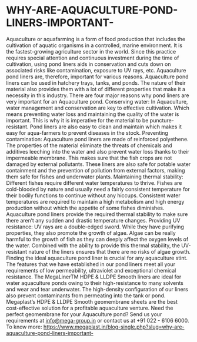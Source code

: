 # WHY-ARE-AQUACULTURE-POND-LINERS-IMPORTANT-
Aquaculture or aquafarming is a form of food production that includes the cultivation of aquatic organisms in a controlled, marine environment. It is the fastest-growing agriculture sector in the world. Since this practice requires special attention and continuous investment during the time of cultivation, using pond liners aids in conservation and cuts down on associated risks like contamination, exposure to UV rays, etc.  Aquaculture pond liners are, therefore, important for various reasons. Aquaculture pond liners can be used in hatchery trays, tanks, and ponds. The nature of their material also provides them with a lot of different properties that make it a necessity in this industry. There are four major reasons why pond liners are very important for an Aquaculture pond.  Conserving water:  In Aquaculture, water management and conservation are key to effective cultivation. Which means preventing water loss and maintaining the quality of the water is important. This is why it is imperative for the material to be puncture-resistant. Pond liners are also easy to clean and maintain which makes it easy for aqua-farmers to prevent diseases in the stock.  Preventing contamination:  Aquaculture pond liners are made of reinforced polyethene. The properties of the material eliminate the threats of chemicals and additives leeching into the water and also prevent water loss thanks to their impermeable membrane. This makes sure that the fish crops are not damaged by external pollutants. These liners are also safe for potable water containment and the prevention of pollution from external factors, making them safe for fishes and underwater plants.  Maintaining thermal stability:  Different fishes require different water temperatures to thrive. Fishes are cold-blooded by nature and usually need a fairly consistent temperature for their bodily functions to continue without any hiccups. Consistent water temperatures are required to maintain a high metabolism and high energy production without which the appetite of some fishes diminishes. Aquaculture pond liners provide the required thermal stability to make sure there aren’t any sudden and drastic temperature changes.  Providing UV resistance:  UV rays are a double-edged sword. While they have purifying properties, they also promote the growth of algae. Algae can be really harmful to the growth of fish as they can deeply affect the oxygen levels of the water. Combined with the ability to provide this thermal stability, the UV-resistant nature of the liners ensures that there are no risks of algae growth.  Finding the ideal aquaculture pond liner is crucial for any aquaculture stint. The features that we have established in our pond liners meet all your requirements of low permeability, ultraviolet and exceptional chemical resistance. The MegaLinerTM HDPE &amp; LLDPE Smooth liners are ideal for water aquaculture ponds owing to their high-resistance to many solvents and wear and tear underwater. The high-density configuration of our liners also prevent contaminants from permeating into the tank or pond. Megaplast’s HDPE &amp; LLDPE Smooth geomembrane sheets are the best cost-effective solution for a profitable aquaculture venture.  Need the perfect geomembrane for your Aquaculture pond?  Send us your requirements at info@mega-group.in or contact us at +91 022 - 6106 6000. To know more: https://www.megaplast.in/blog-single.php?slug=why-are-aquaculture-pond-liners-important-
